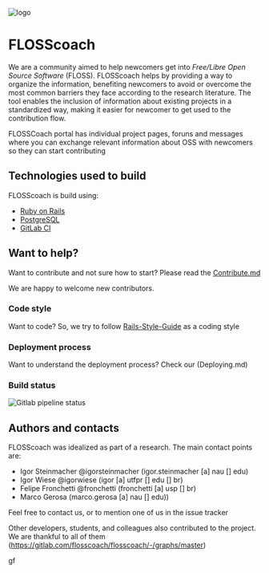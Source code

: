 ![logo](https://gitlab.com/flosscoach/flosscoach/raw/master/app/assets/images/flosscoach-logo.png) 
# FLOSScoach
We are a community aimed to help newcomers get into *Free/Libre Open Source Software* (FLOSS). FLOSScoach helps by providing a way to organize the information, 
benefiting newcomers to avoid or overcome the most common barriers they face according to the research literature. The tool enables the inclusion of information
about existing projects in a standardized way, making it easier for newcomer to get used to the contribution flow.

FLOSSCoach portal has individual project pages, foruns and messages where you can exchange relevant information about OSS with newcomers so they can start contributing

## Technologies used to build
FLOSScoach is build using:

- [Ruby on Rails](https://github.com/rails/rails)
- [PostgreSQL](https://www.postgresql.org/)
- [GitLab CI](https://about.gitlab.com/product/continuous-integration/)

## Want to help? 
Want to contribute and not sure how to start? Please read the [Contribute.md](contribute.md)

We are happy to welcome new contributors.

### Code style
Want to code? So, we try to follow [Rails-Style-Guide](https://github.com/rubocop-hq/rails-style-guide) as a coding style

### Deployment process
Want to understand the deployment process? Check our (Deploying.md) 

### Build status
![Gitlab pipeline status](https://img.shields.io/gitlab/pipeline/flosscoach/flosscoach.svg)


## Authors and contacts
FLOSScoach was idealized as part of a research. The main contact points are:

- Igor Steinmacher @igorsteinmacher (igor.steinmacher [a] nau [] edu)
- Igor Wiese @igorwiese (igor [a] utfpr [] edu [] br)
- Felipe Fronchetti @fronchetti (fronchetti [a] usp [] br)
- Marco Gerosa (marco.gerosa [a] nau [] edu))

Feel free to contact us, or to mention one of us in the issue tracker

Other developers, students, and colleagues also contributed to the project. We are thankful to all of them (https://gitlab.com/flosscoach/flosscoach/-/graphs/master)




gf
